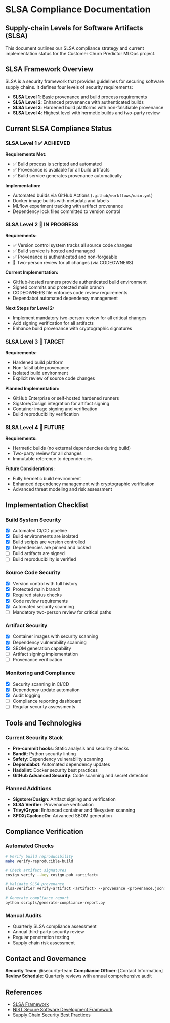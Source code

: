 # SLSA Compliance Documentation

## Supply-chain Levels for Software Artifacts (SLSA)

This document outlines our SLSA compliance strategy and current implementation status for the Customer Churn Predictor MLOps project.

## SLSA Framework Overview

SLSA is a security framework that provides guidelines for securing software supply chains. It defines four levels of security requirements:

- **SLSA Level 1**: Basic provenance and build process requirements
- **SLSA Level 2**: Enhanced provenance with authenticated builds
- **SLSA Level 3**: Hardened build platforms with non-falsifiable provenance
- **SLSA Level 4**: Highest level with hermetic builds and two-party review

## Current SLSA Compliance Status

### SLSA Level 1 ✅ ACHIEVED

**Requirements Met:**
- ✅ Build process is scripted and automated
- ✅ Provenance is available for all build artifacts
- ✅ Build service generates provenance automatically

**Implementation:**
- Automated builds via GitHub Actions (`.github/workflows/main.yml`)
- Docker image builds with metadata and labels
- MLflow experiment tracking with artifact provenance
- Dependency lock files committed to version control

### SLSA Level 2 🔄 IN PROGRESS

**Requirements:**
- ✅ Version control system tracks all source code changes
- ✅ Build service is hosted and managed
- ✅ Provenance is authenticated and non-forgeable
- 🔄 Two-person review for all changes (via CODEOWNERS)

**Current Implementation:**
- GitHub-hosted runners provide authenticated build environment
- Signed commits and protected main branch
- CODEOWNERS file enforces code review requirements
- Dependabot automated dependency management

**Next Steps for Level 2:**
- Implement mandatory two-person review for all critical changes
- Add signing verification for all artifacts
- Enhance build provenance with cryptographic signatures

### SLSA Level 3 🎯 TARGET

**Requirements:**
- Hardened build platform
- Non-falsifiable provenance
- Isolated build environment
- Explicit review of source code changes

**Planned Implementation:**
- GitHub Enterprise or self-hosted hardened runners
- Sigstore/Cosign integration for artifact signing
- Container image signing and verification
- Build reproducibility verification

### SLSA Level 4 🔮 FUTURE

**Requirements:**
- Hermetic builds (no external dependencies during build)
- Two-party review for all changes
- Immutable reference to dependencies

**Future Considerations:**
- Fully hermetic build environment
- Enhanced dependency management with cryptographic verification
- Advanced threat modeling and risk assessment

## Implementation Checklist

### Build System Security
- [x] Automated CI/CD pipeline
- [x] Build environments are isolated
- [x] Build scripts are version controlled
- [x] Dependencies are pinned and locked
- [ ] Build artifacts are signed
- [ ] Build reproducibility is verified

### Source Code Security
- [x] Version control with full history
- [x] Protected main branch
- [x] Required status checks
- [x] Code review requirements
- [x] Automated security scanning
- [ ] Mandatory two-person review for critical paths

### Artifact Security
- [x] Container images with security scanning
- [x] Dependency vulnerability scanning
- [x] SBOM generation capability
- [ ] Artifact signing implementation
- [ ] Provenance verification

### Monitoring and Compliance
- [x] Security scanning in CI/CD
- [x] Dependency update automation
- [x] Audit logging
- [ ] Compliance reporting dashboard
- [ ] Regular security assessments

## Tools and Technologies

### Current Security Stack
- **Pre-commit hooks**: Static analysis and security checks
- **Bandit**: Python security linting
- **Safety**: Dependency vulnerability scanning
- **Dependabot**: Automated dependency updates
- **Hadolint**: Docker security best practices
- **GitHub Advanced Security**: Code scanning and secret detection

### Planned Additions
- **Sigstore/Cosign**: Artifact signing and verification
- **SLSA Verifier**: Provenance verification
- **Trivy/Grype**: Enhanced container and filesystem scanning
- **SPDX/CycloneDx**: Advanced SBOM generation

## Compliance Verification

### Automated Checks
```bash
# Verify build reproducibility
make verify-reproducible-build

# Check artifact signatures
cosign verify --key cosign.pub <artifact>

# Validate SLSA provenance
slsa-verifier verify-artifact <artifact> --provenance <provenance.json>

# Generate compliance report
python scripts/generate-compliance-report.py
```

### Manual Audits
- Quarterly SLSA compliance assessment
- Annual third-party security review
- Regular penetration testing
- Supply chain risk assessment

## Contact and Governance

**Security Team**: @security-team
**Compliance Officer**: [Contact Information]
**Review Schedule**: Quarterly reviews with annual comprehensive audit

## References

- [SLSA Framework](https://slsa.dev/)
- [NIST Secure Software Development Framework](https://csrc.nist.gov/Projects/ssdf)
- [Supply Chain Security Best Practices](https://github.com/ossf/wg-best-practices-os-developers)
